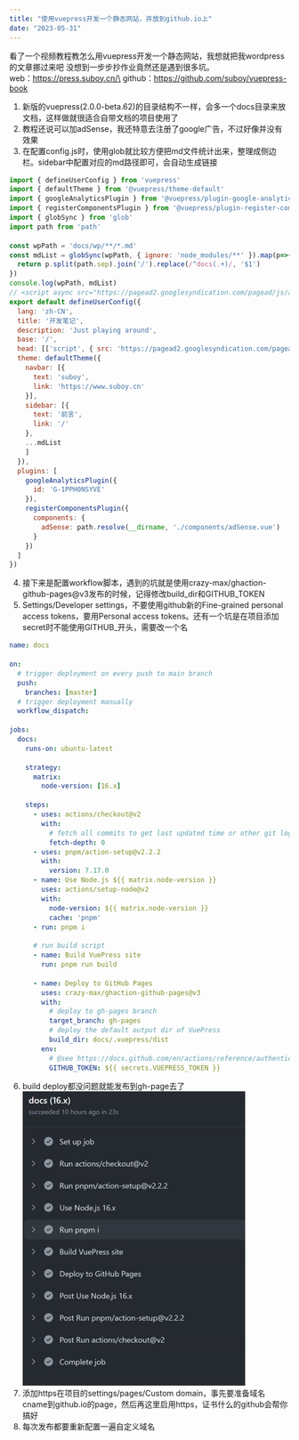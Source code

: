 ```yaml
---
title: "使用vuepress开发一个静态网站，并放到github.io上"
date: "2023-05-31"
---
```


看了一个视频教程教怎么用vuepress开发一个静态网站，我想就把我wordpress的文章挪过来吧
没想到一步步抄作业竟然还是遇到很多坑。\
web：https://press.suboy.cn/\
github：https://github.com/suboy/vuepress-book

1. 新版的vuepress(2.0.0-beta.62)的目录结构不一样，会多一个docs目录来放文档，这样做就很适合自带文档的项目使用了
2. 教程还说可以加adSense，我还特意去注册了google广告，不过好像并没有效果
3. 在配置config.js时，使用glob就比较方便把md文件统计出来，整理成侧边栏。sidebar中配置对应的md路径即可，会自动生成链接
``` js
import { defineUserConfig } from 'vuepress'
import { defaultTheme } from '@vuepress/theme-default'
import { googleAnalyticsPlugin } from '@vuepress/plugin-google-analytics'
import { registerComponentsPlugin } from '@vuepress/plugin-register-components'
import { globSync } from 'glob'
import path from 'path'

const wpPath = 'docs/wp/**/*.md'
const mdList = globSync(wpPath, { ignore: 'node_modules/**' }).map(p=>{
  return p.split(path.sep).join('/').replace(/^docs(.+)/, '$1')
})
console.log(wpPath, mdList)
// <script async src="https://pagead2.googlesyndication.com/pagead/js/adsbygoogle.js?client=ca-pub-9615232600361986" crossorigin="anonymous"></script>
export default defineUserConfig({
  lang: 'zh-CN',
  title: '开发笔记',
  description: 'Just playing around',
  base: '/',
  head: [['script', { src: 'https://pagead2.googlesyndication.com/pagead/js/adsbygoogle.js?client=ca-pub-9615232600361986', async:true, crossorigin: 'anonymous' }]],
  theme: defaultTheme({
    navbar: [{
      text: 'suboy',
      link: 'https://www.suboy.cn'
    }],
    sidebar: [{
      text: '前言',
      link: '/'
    },
    ...mdList
    ]
  }),
  plugins: [
    googleAnalyticsPlugin({
      id: 'G-1PPH0NSYVE'
    }),
    registerComponentsPlugin({
      components: {
        adSense: path.resolve(__dirname, './components/adSense.vue')
      }
    })
  ]
})

```
4. 接下来是配置workflow脚本，遇到的坑就是使用crazy-max/ghaction-github-pages@v3发布的时候，记得修改build_dir和GITHUB_TOKEN
5. Settings/Developer settings，不要使用github新的Fine-grained personal access tokens，要用Personal access tokens。还有一个坑是在项目添加secret时不能使用GITHUB_开头，需要改一个名
``` yaml
name: docs

on:
  # trigger deployment on every push to main branch
  push:
    branches: [master]
  # trigger deployment manually
  workflow_dispatch:

jobs:
  docs:
    runs-on: ubuntu-latest

    strategy:
      matrix:
        node-version: [16.x]

    steps:
      - uses: actions/checkout@v2
        with:
          # fetch all commits to get last updated time or other git log info
          fetch-depth: 0
      - uses: pnpm/action-setup@v2.2.2
        with:
          version: 7.17.0
      - name: Use Node.js ${{ matrix.node-version }}
        uses: actions/setup-node@v2
        with:
          node-version: ${{ matrix.node-version }}
          cache: 'pnpm'
      - run: pnpm i

      # run build script
      - name: Build VuePress site
        run: pnpm run build

      - name: Deploy to GitHub Pages
        uses: crazy-max/ghaction-github-pages@v3
        with:
          # deploy to gh-pages branch
          target_branch: gh-pages
          # deploy the default output dir of VuePress
          build_dir: docs/.vuepress/dist
        env:
          # @see https://docs.github.com/en/actions/reference/authentication-in-a-workflow#about-the-github_token-secret
          GITHUB_TOKEN: ${{ secrets.VUEPRESS_TOKEN }}

```

6. build deploy都没问题就能发布到gh-page去了\
![](images/action.jpg)
7. 添加https在项目的settings/pages/Custom domain，事先要准备域名cname到github.io的page，然后再这里启用https，证书什么的github会帮你搞好
8. 每次发布都要重新配置一遍自定义域名

<adSense/>